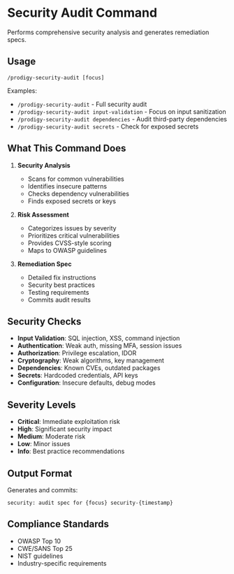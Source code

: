 # Security Audit Command

Performs comprehensive security analysis and generates remediation specs.

## Usage

```
/prodigy-security-audit [focus]
```

Examples:
- `/prodigy-security-audit` - Full security audit
- `/prodigy-security-audit input-validation` - Focus on input sanitization
- `/prodigy-security-audit dependencies` - Audit third-party dependencies
- `/prodigy-security-audit secrets` - Check for exposed secrets

## What This Command Does

1. **Security Analysis**
   - Scans for common vulnerabilities
   - Identifies insecure patterns
   - Checks dependency vulnerabilities
   - Finds exposed secrets or keys

2. **Risk Assessment**
   - Categorizes issues by severity
   - Prioritizes critical vulnerabilities
   - Provides CVSS-style scoring
   - Maps to OWASP guidelines

3. **Remediation Spec**
   - Detailed fix instructions
   - Security best practices
   - Testing requirements
   - Commits audit results

## Security Checks

- **Input Validation**: SQL injection, XSS, command injection
- **Authentication**: Weak auth, missing MFA, session issues
- **Authorization**: Privilege escalation, IDOR
- **Cryptography**: Weak algorithms, key management
- **Dependencies**: Known CVEs, outdated packages
- **Secrets**: Hardcoded credentials, API keys
- **Configuration**: Insecure defaults, debug modes

## Severity Levels

- **Critical**: Immediate exploitation risk
- **High**: Significant security impact
- **Medium**: Moderate risk
- **Low**: Minor issues
- **Info**: Best practice recommendations

## Output Format

Generates and commits:

```
security: audit spec for {focus} security-{timestamp}
```

## Compliance Standards

- OWASP Top 10
- CWE/SANS Top 25
- NIST guidelines
- Industry-specific requirements